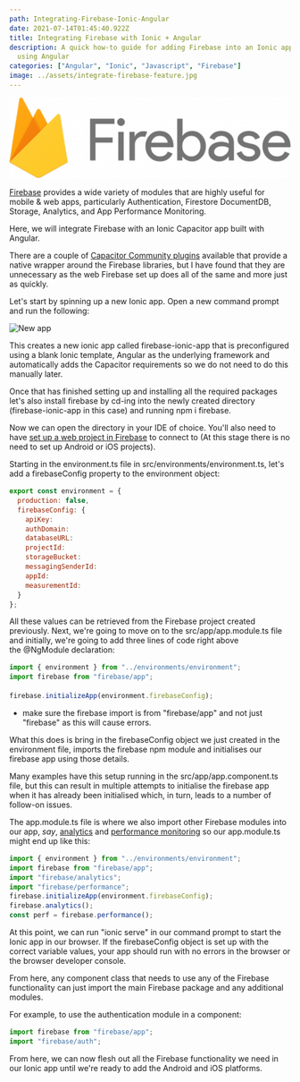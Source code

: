 ```yaml
---
path: Integrating-Firebase-Ionic-Angular
date: 2021-07-14T01:45:40.922Z
title: Integrating Firebase with Ionic + Angular
description: A quick how-to guide for adding Firebase into an Ionic application
  using Angular
categories: ["Angular", "Ionic", "Javascript", "Firebase"]
image: ../assets/integrate-firebase-feature.jpg
---
```

![Firebase-Logo](../assets/firebase-1024x293.png "Firebase Logo")

[Firebase](https://firebase.google.com/) provides a wide variety of modules that are highly useful for mobile & web apps, particularly Authentication, Firestore DocumentDB, Storage, Analytics, and App Performance Monitoring.

Here, we will integrate Firebase with an Ionic Capacitor app built with Angular.

There are a couple of [Capacitor Community plugins](https://github.com/capacitor-community) available that provide a native wrapper around the Firebase libraries, but I have found that they are unnecessary as the web Firebase set up does all of the same and more just as quickly.

Let's start by spinning up a new Ionic app. Open a new command prompt and run the following:

![New app](https://cdn.hashnode.com/res/hashnode/image/upload/v1607766648768/EaJuxY8mD.png?auto=compress,format&format=webp "Create New App")

This creates a new ionic app called firebase-ionic-app that is preconfigured using a blank Ionic template, Angular as the underlying framework and automatically adds the Capacitor requirements so we do not need to do this manually later.

Once that has finished setting up and installing all the required packages let's also install firebase by cd-ing into the newly created directory (firebase-ionic-app in this case) and running npm i firebase.

Now we can open the directory in your IDE of choice. You'll also need to have [set up a web project in Firebase](https://firebase.google.com/docs/web/setup) to connect to (At this stage there is no need to set up Android or iOS projects).

Starting in the environment.ts file in src/environments/environment.ts, let's add a firebaseConfig property to the environment object:

```javascript
export const environment = {
  production: false,
  firebaseConfig: {
    apiKey:
    authDomain:
    databaseURL:
    projectId:
    storageBucket:
    messagingSenderId:
    appId:
    measurementId: 
  }
};
```

All these values can be retrieved from the Firebase project created previously. Next, we're going to move on to the src/app/app.module.ts file and initially, we're going to add three lines of code right above the @NgModule declaration:

```javascript
import { environment } from "../environments/environment";
import firebase from "firebase/app";

firebase.initializeApp(environment.firebaseConfig);
```

* make sure the firebase import is from "firebase/app" and not just "firebase" as this will cause errors.

What this does is bring in the firebaseConfig object we just created in the environment file, imports the firebase npm module and initialises our firebase app using those details.

Many examples have this setup running in the src/app/app.component.ts file, but this can result in multiple attempts to initialise the firebase app when it has already been initialised which, in turn, leads to a number of follow-on issues.

The app.module.ts file is where we also import other Firebase modules into our app, *say*, [analytics](https://firebase.google.com/docs/analytics) and [performance monitoring](https://firebase.google.com/docs/perf-mon) so our app.module.ts might end up like this:

```javascript
import { environment } from "../environments/environment";
import firebase from "firebase/app";
import "firebase/analytics";
import "firebase/performance";
firebase.initializeApp(environment.firebaseConfig);
firebase.analytics();
const perf = firebase.performance();
```

At this point, we can run "ionic serve" in our command prompt to start the Ionic app in our browser. If the firebaseConfig object is set up with the correct variable values, your app should run with no errors in the browser or the browser developer console.

From here, any component class that needs to use any of the Firebase functionality can just import the main Firebase package and any additional modules.

For example, to use the authentication module in a component:

```javascript
import firebase from "firebase/app";
import "firebase/auth";
```

From here, we can now flesh out all the Firebase functionality we need in our Ionic app until we're ready to add the Android and iOS platforms.